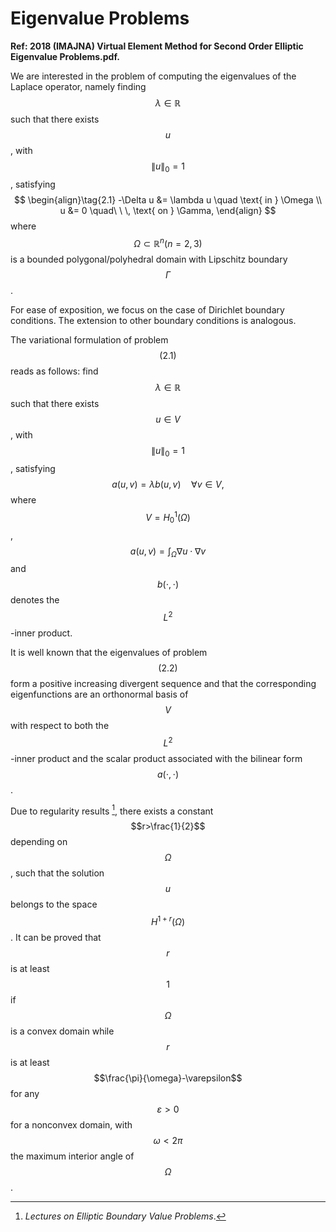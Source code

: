 # Eigenvalue Problems

**Ref: 2018 (IMAJNA) Virtual Element Method for Second Order Elliptic Eigenvalue Problems.pdf.**

We are interested in the problem of computing the eigenvalues of the Laplace operator, namely finding $$\lambda\in\mathbb{R}$$ such that there exists $$u$$, with $$\lVert u\rVert_0 =1$$, satisfying
$$
\begin{align}\tag{2.1}
-\Delta u &= \lambda u \quad \text{ in } \Omega \\
u &= 0 \quad\ \ \, \text{ on } \Gamma,
\end{align}
$$
where $$\Omega\subset\mathbb{R}^n (n=2,3)$$ is a bounded polygonal/polyhedral domain with Lipschitz boundary $$\Gamma$$.



For ease of exposition, we focus on the case of Dirichlet boundary conditions. The extension to other boundary conditions is analogous.



The variational formulation of problem $$(2.1)$$ reads as follows: find $$\lambda\in\mathbb{R}$$ such that there exists $$u\in V$$, with $$\lVert u\rVert_0 =1$$, satisfying
$$
a(u,v) = \lambda b(u,v) \quad \forall v\in V, \tag{2.2}
$$
where $$V=H^1_0(\Omega)$$, $$a(u,v)=\int_\Omega\nabla u\cdot\nabla v$$ and $$b(\cdot,\cdot)$$ denotes the $$L^2$$-inner product.



It is well known that the eigenvalues of problem $$(2.2)$$ form a positive increasing divergent sequence and that the corresponding eigenfunctions are an orthonormal basis of $$V$$ with respect to both the $$L^2$$-inner product and the scalar product associated with the bilinear form $$a(\cdot,\cdot)$$.



Due to regularity results [^(Agmon, 1965)], there exists a constant $$r>\frac{1}{2}$$ depending on $$\Omega$$, such that the solution $$u$$ belongs to the space $$H^{1+r}(\Omega)$$. It can be proved that $$r$$ is at least $$1$$ if $$\Omega$$ is a convex domain while $$r$$ is at least $$\frac{\pi}{\omega}-\varepsilon$$ for any $$\varepsilon>0$$ for a nonconvex domain, with $$\omega<2\pi$$ the maximum interior angle of $$\Omega$$.





[^(Agmon, 1965)]: *Lectures on Elliptic Boundary Value Problems*.